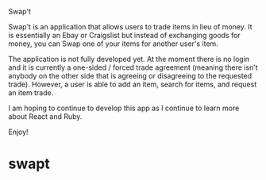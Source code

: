 Swap't

Swap't is an application that allows users to trade items in lieu of money. It is essentially an Ebay or Craigslist but instead of exchanging goods for money, you can Swap one of your items for another user's item. 

The application is not fully developed yet. At the moment there is no login and it is currently a one-sided / forced trade agreement (meaning there isn't anybody on the other side that is agreeing or disagreeing to the requested trade). However, a user is able to add an item, search for items, and request an item trade. 

I am hoping to continue to develop this app as I continue to learn more about React and Ruby. 

Enjoy! 

# swapt
